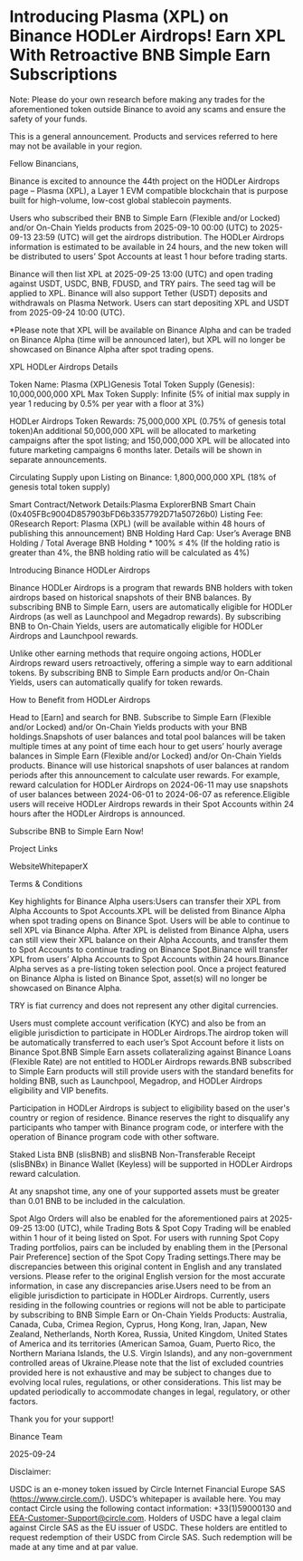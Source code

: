 # Introducing Plasma (XPL) on Binance HODLer Airdrops! Earn XPL With Retroactive BNB Simple Earn Subscriptions

Note: Please do your own research before making any trades for the aforementioned token outside Binance to avoid any scams and ensure the safety of your funds.

This is a general announcement. Products and services referred to here may not be available in your region. 

Fellow Binancians,

Binance is excited to announce the 44th project on the HODLer Airdrops page – Plasma (XPL), a Layer 1 EVM compatible blockchain that is purpose built for high-volume, low-cost global stablecoin payments.

Users who subscribed their BNB to Simple Earn (Flexible and/or Locked) and/or On-Chain Yields products from 2025-09-10 00:00 (UTC) to 2025-09-13 23:59 (UTC) will get the airdrops distribution. The HODLer Airdrops information is estimated to be available in 24 hours, and the new token will be distributed to users’ Spot Accounts at least 1 hour before trading starts.

Binance will then list XPL at 2025-09-25 13:00 (UTC) and open trading against USDT, USDC, BNB, FDUSD, and TRY pairs. The seed tag will be applied to XPL. Binance will also support Tether (USDT) deposits and withdrawals on Plasma Network. Users can start depositing XPL and USDT from 2025-09-24 10:00 (UTC). 

*Please note that XPL will be available on Binance Alpha and can be traded on Binance Alpha (time will be announced later), but XPL will no longer be showcased on Binance Alpha after spot trading opens.

XPL HODLer Airdrops Details

Token Name: Plasma (XPL)Genesis Total Token Supply (Genesis): 10,000,000,000 XPL Max Token Supply: Infinite (5% of initial max supply in year 1 reducing by 0.5% per year with a floor at 3%)

HODLer Airdrops Token Rewards: 75,000,000 XPL (0.75% of genesis total token)An additional 50,000,000 XPL will be allocated to marketing campaigns after the spot listing; and 150,000,000 XPL will be allocated into future marketing campaigns 6 months later. Details will be shown in separate announcements.

Circulating Supply upon Listing on Binance: 1,800,000,000 XPL (18% of genesis total token supply)

Smart Contract/Network Details:Plasma ExplorerBNB Smart Chain (0x405FBc9004D857903bFD6b3357792D71a50726b0) Listing Fee: 0Research Report: Plasma (XPL) (will be available within 48 hours of publishing this announcement) BNB Holding Hard Cap: User’s Average BNB Holding / Total Average BNB Holding * 100% ≤ 4% (If the holding ratio is greater than 4%, the BNB holding ratio will be calculated as 4%)

Introducing Binance HODLer Airdrops

Binance HODLer Airdrops is a program that rewards BNB holders with token airdrops based on historical snapshots of their BNB balances. By subscribing BNB to Simple Earn, users are automatically eligible for HODLer Airdrops (as well as Launchpool and Megadrop rewards). By subscribing BNB to On-Chain Yields, users are automatically eligible for HODLer Airdrops and Launchpool rewards.

Unlike other earning methods that require ongoing actions, HODLer Airdrops reward users retroactively, offering a simple way to earn additional tokens. By subscribing BNB to Simple Earn products and/or On-Chain Yields, users can automatically qualify for token rewards.

How to Benefit from HODLer Airdrops

Head to [Earn] and search for BNB. Subscribe to Simple Earn (Flexible and/or Locked) and/or On-Chain Yields products with your BNB holdings.Snapshots of user balances and total pool balances will be taken multiple times at any point of time each hour to get users’ hourly average balances in Simple Earn (Flexible and/or Locked) and/or On-Chain Yields products. Binance will use historical snapshots of user balances at random periods after this announcement to calculate user rewards. For example, reward calculation for HODLer Airdrops on 2024-06-11 may use snapshots of user balances between 2024-06-01 to 2024-06-07 as reference.Eligible users will receive HODLer Airdrops rewards in their Spot Accounts within 24 hours after the HODLer Airdrops is announced. 

Subscribe BNB to Simple Earn Now!

Project Links

WebsiteWhitepaperX

Terms & Conditions

Key highlights for Binance Alpha users:Users can transfer their XPL from Alpha Accounts to Spot Accounts.XPL will be delisted from Binance Alpha when spot trading opens on Binance Spot. Users will be able to continue to sell XPL via Binance Alpha. After XPL is delisted from Binance Alpha, users can still view their XPL balance on their Alpha Accounts, and transfer them to Spot Accounts to continue trading on Binance Spot.Binance will transfer XPL from users’ Alpha Accounts to Spot Accounts within 24 hours.Binance Alpha serves as a pre-listing token selection pool. Once a project featured on Binance Alpha is listed on Binance Spot, asset(s) will no longer be showcased on Binance Alpha.

TRY is fiat currency and does not represent any other digital currencies.

Users must complete account verification (KYC) and also be from an eligible jurisdiction to participate in HODLer Airdrops.The airdrop token will be automatically transferred to each user’s Spot Account before it lists on Binance Spot.BNB Simple Earn assets collateralizing against Binance Loans (Flexible Rate) are not entitled to HODLer Airdrops rewards.BNB subscribed to Simple Earn products will still provide users with the standard benefits for holding BNB, such as Launchpool, Megadrop, and HODLer Airdrops eligibility and VIP benefits.

Participation in HODLer Airdrops is subject to eligibility based on the user's country or region of residence. Binance reserves the right to disqualify any participants who tamper with Binance program code, or interfere with the operation of Binance program code with other software.

Staked Lista BNB (slisBNB) and slisBNB Non-Transferable Receipt (slisBNBx) in Binance Wallet (Keyless) will be supported in HODLer Airdrops reward calculation.

At any snapshot time, any one of your supported assets must be greater than 0.01 BNB to be included in the calculation.

Spot Algo Orders will also be enabled for the aforementioned pairs at 2025-09-25 13:00 (UTC), while Trading Bots & Spot Copy Trading will be enabled within 1 hour of it being listed on Spot. For users with running Spot Copy Trading portfolios, pairs can be included by enabling them in the [Personal Pair Preference] section of the Spot Copy Trading settings.There may be discrepancies between this original content in English and any translated versions. Please refer to the original English version for the most accurate information, in case any discrepancies arise.Users need to be from an eligible jurisdiction to participate in HODLer Airdrops. Currently, users residing in the following countries or regions will not be able to participate by subscribing to BNB Simple Earn or On-Chain Yields Products: Australia, Canada, Cuba, Crimea Region, Cyprus, Hong Kong, Iran, Japan, New Zealand, Netherlands, North Korea, Russia, United Kingdom, United States of America and its territories (American Samoa, Guam, Puerto Rico, the Northern Mariana Islands, the U.S. Virgin Islands), and any non-government controlled areas of Ukraine.Please note that the list of excluded countries provided here is not exhaustive and may be subject to changes due to evolving local rules, regulations, or other considerations. This list may be updated periodically to accommodate changes in legal, regulatory, or other factors. 

Thank you for your support!

Binance Team

2025-09-24

Disclaimer:

USDC is an e-money token issued by Circle Internet Financial Europe SAS (https://www.circle.com/). USDC’s whitepaper is available here. You may contact Circle using the following contact information: +33(1)59000130 and EEA-Customer-Support@circle.com. Holders of USDC have a legal claim against Circle SAS as the EU issuer of USDC. These holders are entitled to request redemption of their USDC from Circle SAS. Such redemption will be made at any time and at par value.